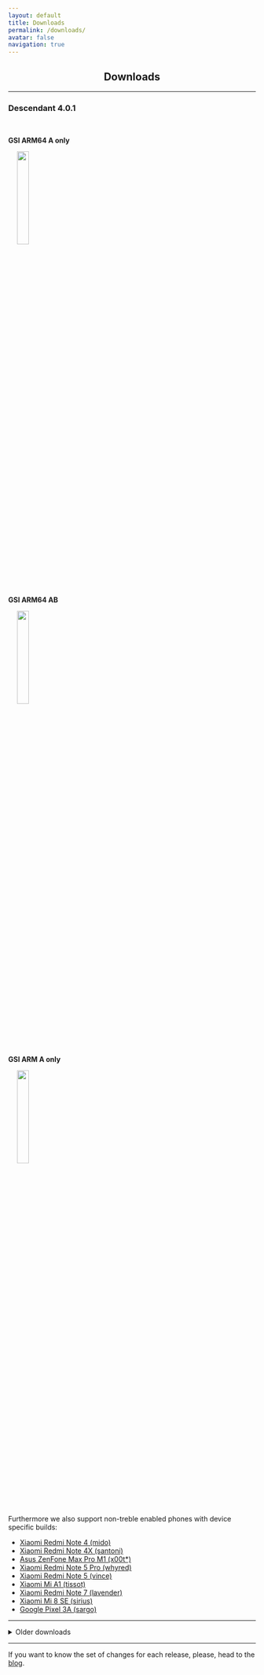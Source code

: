 ```yaml
---
layout: default
title: Downloads
permalink: /downloads/
avatar: false
navigation: true
---
```


<h2 align="center">Downloads</h2>

<hr>

### __Descendant 4.0.1__

<br>

__GSI ARM64 A only__

&emsp; <a href="https://github.com/Descendant/InOps/releases/download/4.0.1/Descendant_4.0.1_arm64_aonly.zip" target="_blank"><img src="/assets/download.png" style="width: 22%"></a>

<br>

__GSI ARM64 AB__

&emsp; <a href="https://github.com/Descendant/InOps/releases/download/4.0.1/Descendant_4.0.1_arm64_ab.zip" target="_blank"><img src="/assets/download.png" style="width: 22%"></a>

<br>

__GSI ARM A only__

&emsp; <a href="https://github.com/Descendant/InOps/releases/download/4.0.1/Descendant_4.0.1_arm_aonly.zip" target="_blank"><img src="/assets/download.png" style="width: 22%"></a>

<br>

Furthermore we also support non-treble enabled phones with device specific builds:

<ul>
<li><a href="https://forum.xda-developers.com/redmi-note-4/xiaomi-redmi-note-4-snapdragon-roms-kernels-recoveries--other-development/spjune-descendant-threedotzero-t3939797" rel="nofollow" target="_blank">Xiaomi Redmi Note 4 (mido)</a></li>
<li><a href="https://forum.xda-developers.com/xiaomi-redmi-4x/development/spjuly-descendant-3-1-1-xiaomi-redmi-4x-t3948965" rel="nofollow">Xiaomi Redmi Note 4X (santoni)</a></li>
<li><a href="https://forum.xda-developers.com/asus-zenfone-max-pro-m1/development/spjune-descendant-threedotzero-treble-t3939326" rel="nofollow" target="_blank">Asus ZenFone Max Pro M1 (x00t*)</a></li>
<li><a href="https://forum.xda-developers.com/redmi-note-5-pro/development/spjune-descendant-threedotzero-t3939349" rel="nofollow" target="_blank">Xiaomi Redmi Note 5 Pro (whyred)</a></li>
<li><a href="https://forum.xda-developers.com/redmi-note-5/development/spjune-descendant-threedotzero-t3939661" rel="nofollow" target="_blank">Xiaomi Redmi Note 5 (vince)</a></li>
<li><a href="https://forum.xda-developers.com/mi-a1/development/spapril-descendant-xiaomi-mi-a1-t3917698" rel="nofollow" target="_blank">Xiaomi Mi A1 (tissot)</a></li>
<li><a href="https://forum.xda-developers.com/redmi-note-7/development/rom-descendant-3-1-1-xiaomi-redmi-note-7-t3948048" rel="nofollow" target="_blank">Xiaomi Redmi Note 7 (lavender)</a></li>
<li><a href="https://forum.xda-developers.com/mi-8-se/development/spjuly-descendant-3-1-1-xiaomi-mi-8-se-t3949339" rel="nofollow" target="_blank">Xiaomi Mi 8 SE (sirius)</a></li>
<li><a href="https://forum.xda-developers.com/pixel-3a/development/rom-descendant-3-1-1-pixel-3a-t3948814" rel="nofollow" target="_blank">Google Pixel 3A (sargo)</a></li>
</ul>

<p hidden>You can read 4.0.0. changelog <a href="https://descendant.me/blog/4.0.0" target="_blank">here</a>.</p>

---

<details><summary>
   <p style="
       display: inline;
             ">Older downloads</p>
   </summary>
<hr>
   
### __Descendant 3.1.1.__

__GSI ARM64 A only__

* [Download here](https://github.com/Descendant/InOps/releases/download/3.1.1/Descendant_3.1.1_arm64_aonly.zip)

__GSI ARM64 AB__

* [Download here](https://github.com/Descendant/InOps/releases/download/3.1.1/Descendant_3.1.1_arm64_ab.zip)

__GSI ARM A only__

* [Download here](https://github.com/Descendant/InOps/releases/download/3.1.1/Descendant_3.1.1_arm_aonly.zip)   

---      
   
### __Descendant ThreeDotZero__

__GSI ARM64 A only__

* [Download here](https://github.com/Descendant/InOps/releases/download/ThreeDotZero/Descendant_ThreeDotZero_arm64_aonly.zip)

__GSI ARM64 AB__

* [Download here](https://github.com/Descendant/InOps/releases/download/ThreeDotZero/Descendant_ThreeDotZero_arm64_ab.zip)

__GSI ARM A only__

* [Download here](https://github.com/Descendant/InOps/releases/download/ThreeDotZero/Descendant_ThreeDotZero_arm_a.zip)   

---   
   
### __Descendant TwoDotThree__

__GSI ARM64 A only__

* [Download here](https://github.com/Descendant/InOps/releases/download/TwoDotThree/Descendant_TwoDotThree_arm64_aonly_new.zip)

__GSI ARM64 AB__

* [Download here](https://github.com/Descendant/InOps/releases/download/TwoDotThree/Descendant_TwoDotThree_arm64_ab_new.zip)

__GSI ARM A only__

* [Download here](https://github.com/Descendant/InOps/releases/download/TwoDotThree/Descendant_TwoDotThree_arm_a_new.zip)   

---
   
### __Descendant TwoDotTwo__

__GSI ARM64 A only__

* [Download here](http://bit.ly/2UslXMh)

__GSI ARM64 AB__

* [Download here](http://bit.ly/2Iaqf4I)

__GSI ARM A only__

* [Download here](http://bit.ly/2WGkeAx)

---

### __Descendant TwoDotOne__

__GSI ARM64 A only__

* [Download here](http://bit.ly/2EVhQjo)

__GSI ARM64 AB__

* [Download here](http://bit.ly/2IYNtwE)

__GSI ARM A only__

* [Download here](http://bit.ly/2XJgzDv)

---

### __Descendant TwoDotZero__   

__GSI ARM64 A only__

* [Download here](http://bit.ly/TwoDotZero_arm64_Aonly)

__GSI ARM64 AB__

* [Download here](http://bit.ly/TwoDotZero_arm64_AB)

__GSI ARM A only__

* [Download here](http://bit.ly/TwoDotZero_arm_aonly)

---
   
### __Descendant OneDotFive__

__GSI ARM64 A only__

* [Download here](https://bit.ly/onedotfiveaonly)

__GSI ARM64 AB__

* [Download here](https://bit.ly/onedotfiveab)

__GSI ARM A only__

* [Download here](https://bit.ly/onedotfivearm)

__Mediafire Mirror__

* [Download here](http://bit.ly/descendantmirror)

---   

### __Descendant OneDotFour__

__GSI ARM64 A only__

* [Download here](https://drive.google.com/open?id=1dpeGCkkhjRIyua5FcORr4eOxH_Mi0S3R)

__GSI ARM64 AB__

* [Download here](https://drive.google.com/open?id=1HswI5oX1wt0yCTTQQ9gcWvJYPxD5sU-x)

__GSI ARM A only__

* [Download here](https://drive.google.com/open?id=1Yjp3RXhCh4HNgjKOFzgy-QUMEjPT6f18)

---
  
### __Descendant OneDotThree__

__GSI ARM64 A only__

* [Download here](https://drive.google.com/open?id=1QoWG349BZd1ZAY7DdRCKQdfxEpoQaeXF)

__GSI ARM64 AB__

* [Download here](https://drive.google.com/open?id=13Ei2A2nYUEqjvfr9wcqESZg5FSFuJZAd)

__GSI ARM A only__

* [Download here](https://drive.google.com/open?id=1VDxjS-L0bAA604jxb2Fi6inTJQugJkEn)

---
  
### __Descendant OneDotTwo__

__GSI ARM64 A only__

* [Download here](https://drive.google.com/open?id=1-pxbGdHrdS7xicNqr9OJmHhY1IApZQeS)

__GSI ARM64 AB__

* [Download here](https://drive.google.com/open?id=1_Q_SWZpPWIPg8iKwvpyE8a8Q3daEnGe6)

---

### __Descendant OneDotOne__

__GSI ARM64 A only__

* [Download here](https://drive.google.com/open?id=187V7yq7yGmaIG6n-X1SIfCflWcaFgdXQ)

__GSI ARM64 AB__

* [Download here](https://drive.google.com/open?id=1BqPalGTwY_kwaAyL2JFRzozkSihgJQHg)

---

### __Descendant OneDotZero__

__GSI ARM64 A only__

* [Download here](https://drive.google.com/open?id=1L6O1m6MheQaYDoc0wFgjssIfFCzcPgov)

__GSI ARM64 AB__

* [Download here](https://drive.google.com/open?id=1jOa3xY6SXwe-zXd0aR6Nd-knEYDmW4vl)

</details>

<hr>

If you want to know the set of changes for each release, please, head to the [blog](https://descendant.github.io/blog/).

